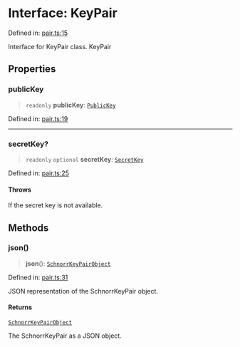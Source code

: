 # Interface: KeyPair

Defined in: [pair.ts:15](https://github.com/dcdpr/did-btcr2-js/blob/c82bc5c69016e1146a0c52c6e6b21621f5abd6d4/packages/keypair/src/pair.ts#L15)

Interface for KeyPair class.
 KeyPair

## Properties

### publicKey

> `readonly` **publicKey**: [`PublicKey`](../classes/PublicKey.md)

Defined in: [pair.ts:19](https://github.com/dcdpr/did-btcr2-js/blob/c82bc5c69016e1146a0c52c6e6b21621f5abd6d4/packages/keypair/src/pair.ts#L19)

***

### secretKey?

> `readonly` `optional` **secretKey**: [`SecretKey`](../classes/SecretKey.md)

Defined in: [pair.ts:25](https://github.com/dcdpr/did-btcr2-js/blob/c82bc5c69016e1146a0c52c6e6b21621f5abd6d4/packages/keypair/src/pair.ts#L25)

#### Throws

If the secret key is not available.

## Methods

### json()

> **json**(): [`SchnorrKeyPairObject`](../../common/type-aliases/SchnorrKeyPairObject.md)

Defined in: [pair.ts:31](https://github.com/dcdpr/did-btcr2-js/blob/c82bc5c69016e1146a0c52c6e6b21621f5abd6d4/packages/keypair/src/pair.ts#L31)

JSON representation of the SchnorrKeyPair object.

#### Returns

[`SchnorrKeyPairObject`](../../common/type-aliases/SchnorrKeyPairObject.md)

The SchnorrKeyPair as a JSON object.
